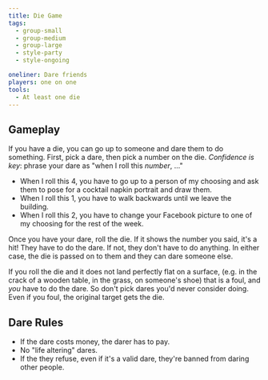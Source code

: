 ```yaml
---
title: Die Game
tags:
  - group-small
  - group-medium
  - group-large
  - style-party
  - style-ongoing

oneliner: Dare friends
players: one on one
tools:
  - At least one die
---
```

## Gameplay
If you have a die, you can go up to someone and dare them to do something. First, pick a dare, then pick a number on the die. _Confidence is key_: phrase your dare as "when I roll this _number_, ..."
* When I roll this 4, you have to go up to a person of my choosing and ask them to pose for a cocktail napkin portrait and draw them.
* When I roll this 1, you have to walk backwards until we leave the building.
* When I roll this 2, you have to change your Facebook picture to one of my choosing for the rest of the week.

Once you have your dare, roll the die. If it shows the number you said, it's a hit! They have to do the dare. If not, they don't have to do anything. In either case, the die is passed on to them and they can dare someone else.

If you roll the die and it does not land perfectly flat on a surface, (e.g. in the crack of a wooden table, in the grass, on someone's shoe) that is a foul, and _you_ have to do the dare. So don't pick dares you'd never consider doing. Even if you foul, the original target gets the die.

## Dare Rules
* If the dare costs money, the darer has to pay.
* No "life altering" dares.
* If the they refuse, even if it's a valid dare, they're banned from daring other people.
